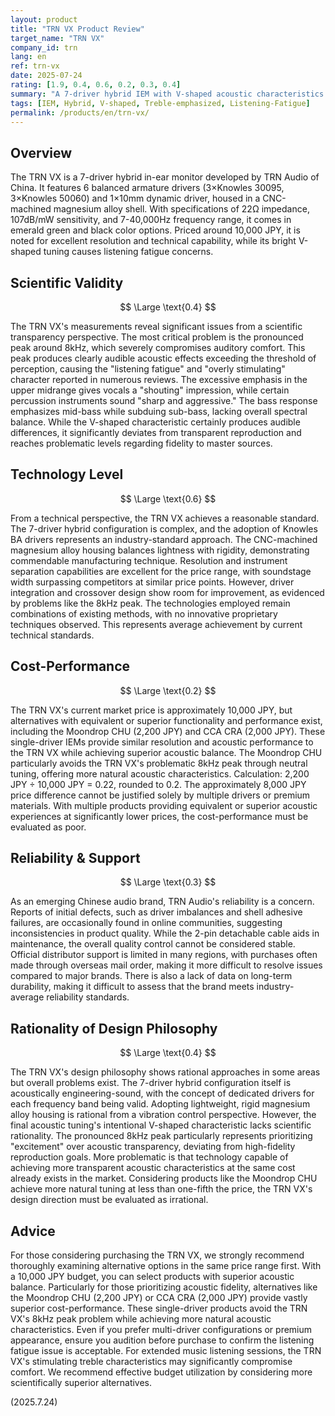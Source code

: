 ```yaml
---
layout: product
title: "TRN VX Product Review"
target_name: "TRN VX"
company_id: trn
lang: en
ref: trn-vx
date: 2025-07-24
rating: [1.9, 0.4, 0.6, 0.2, 0.3, 0.4]
summary: "A 7-driver hybrid IEM with V-shaped acoustic characteristics delivering stimulating treble, but faces challenges in scientific validity and cost-performance due to 8kHz peak causing listening fatigue and the existence of more affordable alternatives"
tags: [IEM, Hybrid, V-shaped, Treble-emphasized, Listening-Fatigue]
permalink: /products/en/trn-vx/
---
```


## Overview

The TRN VX is a 7-driver hybrid in-ear monitor developed by TRN Audio of China. It features 6 balanced armature drivers (3×Knowles 30095, 3×Knowles 50060) and 1×10mm dynamic driver, housed in a CNC-machined magnesium alloy shell. With specifications of 22Ω impedance, 107dB/mW sensitivity, and 7-40,000Hz frequency range, it comes in emerald green and black color options. Priced around 10,000 JPY, it is noted for excellent resolution and technical capability, while its bright V-shaped tuning causes listening fatigue concerns.

## Scientific Validity

$$ \Large \text{0.4} $$

The TRN VX's measurements reveal significant issues from a scientific transparency perspective. The most critical problem is the pronounced peak around 8kHz, which severely compromises auditory comfort. This peak produces clearly audible acoustic effects exceeding the threshold of perception, causing the "listening fatigue" and "overly stimulating" character reported in numerous reviews. The excessive emphasis in the upper midrange gives vocals a "shouting" impression, while certain percussion instruments sound "sharp and aggressive." The bass response emphasizes mid-bass while subduing sub-bass, lacking overall spectral balance. While the V-shaped characteristic certainly produces audible differences, it significantly deviates from transparent reproduction and reaches problematic levels regarding fidelity to master sources.

## Technology Level

$$ \Large \text{0.6} $$

From a technical perspective, the TRN VX achieves a reasonable standard. The 7-driver hybrid configuration is complex, and the adoption of Knowles BA drivers represents an industry-standard approach. The CNC-machined magnesium alloy housing balances lightness with rigidity, demonstrating commendable manufacturing technique. Resolution and instrument separation capabilities are excellent for the price range, with soundstage width surpassing competitors at similar price points. However, driver integration and crossover design show room for improvement, as evidenced by problems like the 8kHz peak. The technologies employed remain combinations of existing methods, with no innovative proprietary techniques observed. This represents average achievement by current technical standards.

## Cost-Performance

$$ \Large \text{0.2} $$

The TRN VX's current market price is approximately 10,000 JPY, but alternatives with equivalent or superior functionality and performance exist, including the Moondrop CHU (2,200 JPY) and CCA CRA (2,000 JPY). These single-driver IEMs provide similar resolution and acoustic performance to the TRN VX while achieving superior acoustic balance. The Moondrop CHU particularly avoids the TRN VX's problematic 8kHz peak through neutral tuning, offering more natural acoustic characteristics. Calculation: 2,200 JPY ÷ 10,000 JPY = 0.22, rounded to 0.2. The approximately 8,000 JPY price difference cannot be justified solely by multiple drivers or premium materials. With multiple products providing equivalent or superior acoustic experiences at significantly lower prices, the cost-performance must be evaluated as poor.

## Reliability & Support

$$ \Large \text{0.3} $$

As an emerging Chinese audio brand, TRN Audio's reliability is a concern. Reports of initial defects, such as driver imbalances and shell adhesive failures, are occasionally found in online communities, suggesting inconsistencies in product quality. While the 2-pin detachable cable aids in maintenance, the overall quality control cannot be considered stable. Official distributor support is limited in many regions, with purchases often made through overseas mail order, making it more difficult to resolve issues compared to major brands. There is also a lack of data on long-term durability, making it difficult to assess that the brand meets industry-average reliability standards.

## Rationality of Design Philosophy

$$ \Large \text{0.4} $$

The TRN VX's design philosophy shows rational approaches in some areas but overall problems exist. The 7-driver hybrid configuration itself is acoustically engineering-sound, with the concept of dedicated drivers for each frequency band being valid. Adopting lightweight, rigid magnesium alloy housing is rational from a vibration control perspective. However, the final acoustic tuning's intentional V-shaped characteristic lacks scientific rationality. The pronounced 8kHz peak particularly represents prioritizing "excitement" over acoustic transparency, deviating from high-fidelity reproduction goals. More problematic is that technology capable of achieving more transparent acoustic characteristics at the same cost already exists in the market. Considering products like the Moondrop CHU achieve more natural tuning at less than one-fifth the price, the TRN VX's design direction must be evaluated as irrational.

## Advice

For those considering purchasing the TRN VX, we strongly recommend thoroughly examining alternative options in the same price range first. With a 10,000 JPY budget, you can select products with superior acoustic balance. Particularly for those prioritizing acoustic fidelity, alternatives like the Moondrop CHU (2,200 JPY) or CCA CRA (2,000 JPY) provide vastly superior cost-performance. These single-driver products avoid the TRN VX's 8kHz peak problem while achieving more natural acoustic characteristics. Even if you prefer multi-driver configurations or premium appearance, ensure you audition before purchase to confirm the listening fatigue issue is acceptable. For extended music listening sessions, the TRN VX's stimulating treble characteristics may significantly compromise comfort. We recommend effective budget utilization by considering more scientifically superior alternatives.

(2025.7.24)
